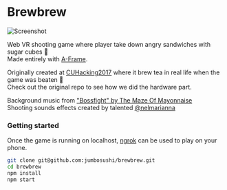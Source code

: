 # Brewbrew

![Screenshot](http://i.imgur.com/IPkD9Rz.png)

Web VR shooting game where player take down angry sandwiches with sugar cubes :bread:   
Made entirely with [A-Frame](https://github.com/aframevr/aframe).

Originally created at [CUHacking2017](http://cuhacking.com/) where it brew tea in real life when the game was beaten :tea:   
Check out the original repo to see how we did the hardware part.  

Background music from ["Bossfight" by The Maze Of Mayonnaise](https://www.youtube.com/watch?v=57c94il3Eng)  
Shooting sounds effects created by talented [@nelmarianna](https://github.com/nelmarianna)  

### Getting started
Once the game is running on localhost, [ngrok](https://ngrok.com/) can be used to play on your phone.

```bash
git clone git@github.com:jumbosushi/brewbrew.git
cd brewbrew
npm install
npm start
```
